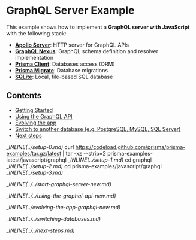 # GraphQL Server Example

This example shows how to implement a **GraphQL server with JavaScript** with the following stack:

- [**Apollo Server**](https://github.com/apollographql/apollo-server): HTTP server for GraphQL APIs   
- [**GraphQL Nexus**](https://nexusjs.org/docs/): GraphQL schema definition and resolver implementation 
- [**Prisma Client**](https://www.prisma.io/docs/concepts/components/prisma-client): Databases access (ORM)                  
- [**Prisma Migrate**](https://www.prisma.io/docs/concepts/components/prisma-migrate): Database migrations               
- [**SQLite**](https://www.sqlite.org/index.html): Local, file-based SQL database

## Contents

- [Getting Started](#getting-started)
- [Using the GraphQL API](#using-the-graphql-api)
- [Evolving the app](#evolving-the-app)
- [Switch to another database (e.g. PostgreSQL, MySQL, SQL Server)](#switch-to-another-database-eg-postgresql-mysql-sql-server)
- [Next steps](#next-steps)

__INLINE(../_setup-0.md)__
curl https://codeload.github.com/prisma/prisma-examples/tar.gz/latest | tar -xz --strip=2 prisma-examples-latest/javascript/graphql
__INLINE(../_setup-1.md)__
cd graphql
__INLINE(../_setup-2.md)__
cd prisma-examples/javascript/graphql
__INLINE(../_setup-3.md)__

__INLINE(../../_start-graphql-server-new.md)__

__INLINE(../../_using-the-graphql-api-new.md)__

__INLINE(../_evolving-the-app-graphql-new.md)__

__INLINE(../../_switching-databases.md)__

__INLINE(../../_next-steps.md)__
